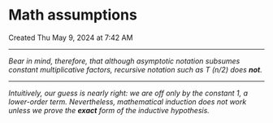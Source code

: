 # Math assumptions
Created Thu May 9, 2024 at 7:42 AM

---
*Bear in mind, therefore, that although asymptotic notation subsumes constant multiplicative factors, recursive notation such as T (n/2) does **not**.*

---
*Intuitively, our guess is nearly right: we are off only by the constant 1, a lower-order term. Nevertheless, mathematical induction does not work unless we prove the **exact** form of the inductive hypothesis.*